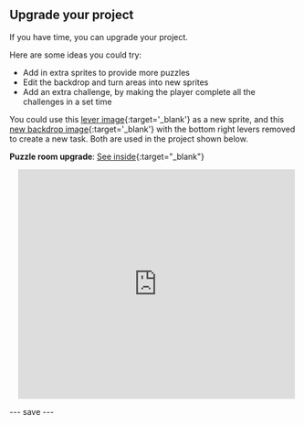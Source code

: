 ## Upgrade your project

If you have time, you can upgrade your project.

Here are some ideas you could try:
- Add in extra sprites to provide more puzzles
- Edit the backdrop and turn areas into new sprites
- Add an extra challenge, by making the player complete all the challenges in a set time

You could use this [lever image](images/lever.png){:target='_blank'} as a new sprite, and this [new backdrop image](images/upgrade-backdrop.png){:target='_blank'} with the bottom right levers removed to create a new task. Both are used in the project shown below.

**Puzzle room upgrade**: [See inside](https://scratch.mit.edu/projects/540387423/editor){:target="_blank"}
<div class="scratch-preview" style="margin-left: 15px;">
  <iframe allowtransparency="true" width="485" height="402" src="https://scratch.mit.edu/projects/embed/540387423/?autostart=false" frameborder="0"></iframe>
</div>

--- save ---

